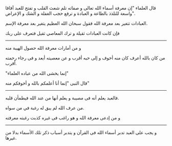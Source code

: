 قال العلماء "إن معرفة أسماء الله تعالى و صفاته تلم شعث القلب و تفتح للعبد آفاقا واسعة للتلذذ بالطاعة و العبادة و ترفع حجب الغفلة و الشك و الإعراض".

العبادات تتغير بعد معرفة الله فقول سبحان الله العظيم يتغير بعد معرفة الإسم.

فإن كانت العبادات ثقيلة و ترك المعاصي ثقيل فتعرف على ربك

---

و من  أمارات معرفة الله حصول الهيبة منه

من كان بالله أعرف كان منه أخوف و إلى حبه أقرب و عن معصيته أبعد و فى رجاء رحمته أقرب.

"إنما يخشى الله من عباده العلماء"


قال النبى "إنما أنا أعلمكم بالله و أخوفكم منه"

---

فالعبد يعلم أنه فى مصيبة و يعلم أنها من عند الله فيطمأن قلبه.

من عرف الله لم يبق له رغبة في من سواه.

و من إدعى معرفة الله و هو راغب فى غيره كذبت رغبته معرفته

---
و يجب على العبد تدبر أسماء الله فى القرآن و يتدبر أسباب ذكر تلك الأسماء بدلا من غيرها.

